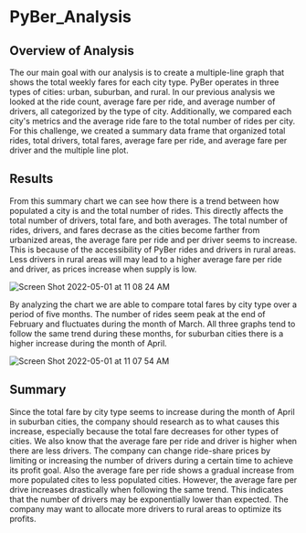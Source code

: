# PyBer_Analysis

## Overview of Analysis
The our main goal with our analysis is to create a multiple-line graph that shows the total weekly fares for each city type. PyBer operates in three types of cities: urban, suburban, and rural. In our previous analysis we looked at the ride count, average fare per ride, and average number of drivers, all categorized by the type of city. Additionally, we compared each city's metrics and the average ride fare to the total number of rides per city. For this challenge, we created a summary data frame that organized total rides, total drivers, total fares, average fare per ride, and average fare per driver and the multiple line plot.


## Results

From this summary chart we can see how there is a trend between how populated a city is and the total number of rides. This directly affects the total number of drivers, total fare, and both averages. The total number of rides, drivers, and fares decrase as the cities become farther from urbanized areas, the average fare per ride and per driver seems to increase. This is because of the accessibility of PyBer rides and drivers in rural areas. Less drivers in rural areas will may lead to a higher average fare per ride and driver, as prices increase when supply is low.

![Screen Shot 2022-05-01 at 11 08 24 AM](https://user-images.githubusercontent.com/100455534/166158871-4b02d1a6-e14f-46f6-8db5-a047147e0f44.png)

By analyzing the chart we are able to compare total fares by city type over a period of five months. The number of rides seem peak at the end of February and fluctuates during the month of March. All three graphs tend to follow the same trend during these months, for suburban cities there is a higher increase during the month of April.

![Screen Shot 2022-05-01 at 11 07 54 AM](https://user-images.githubusercontent.com/100455534/166158884-d6745640-bc42-4720-9826-5e8e093aa3e4.png)


## Summary
Since the total fare by city type seems to increase during the month of April in suburban cities, the company should research as to what causes this increase, especially because the total fare decreases for other types of cities. We also know that the average fare per ride and driver is higher when there are less drivers. The company can change ride-share prices by limiting or increasing the number of drivers during a certain time to achieve its profit goal. Also the average fare per ride shows a gradual increase from more populated cites to less populated cities. However, the average fare per drive increases drastically when following the same trend. This indicates that the number of drivers may be exponentially lower than expected. The company may want to allocate more drivers to rural areas to optimize its profits.
